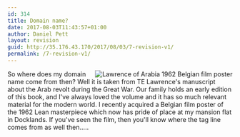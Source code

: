 ```yaml
---
id: 314
title: Domain name?
date: 2017-08-03T11:43:57+01:00
author: Daniel Pett
layout: revision
guid: http://35.176.43.170/2017/08/03/7-revision-v1/
permalink: /7-revision-v1/
---
```

<img title="Lawrence of Arabia 1962 Belgian film poster" alt="Lawrence of Arabia 1962 Belgian film poster" src="http://www.7pillarsofwisdom.co.uk/images/aurens.jpg" align="right" />So where does my domain name come from then? Well it is taken from TE Lawrence's manuscript about the Arab revolt during the Great War. Our family holds an early edition of this book, and I've always loved the volume and it has so much relevant material for the modern world. I recently acquired a Belgian film poster of the 1962 Lean masterpiece which now has pride of place at my mansion flat in Docklands. If you've seen the film, then you'll know where the tag line comes from as well then&#8230;..